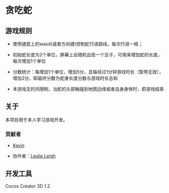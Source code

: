 # 贪吃蛇

## 游戏规则

- 使用键盘上的wasd(或者方向键)控制蛇行进路线，每次行进一格；

- 初始蛇长度为2个单位，屏幕上会随机出现一个豆子，可用来增加蛇的长度，每次增加1个单位

- 分数统计：每增加1个单位，增加5分，且每经过1分钟游戏时长（暂停无效），增加2分，即最终分数为蛇身长度分数与游戏时长总和

- 本游戏无时间限制，当蛇的头部触碰到地图边缘或者自身身体时，即游戏结束

## 关于

本项目用于本人学习游戏开发。

### 贡献者

- [Kevin](https://github.com/Kevin19930719)

- 协作者：[Leslie Leigh](https://github.com/shrinktofit)

## 开发工具

Cocos Creator 3D 1.2